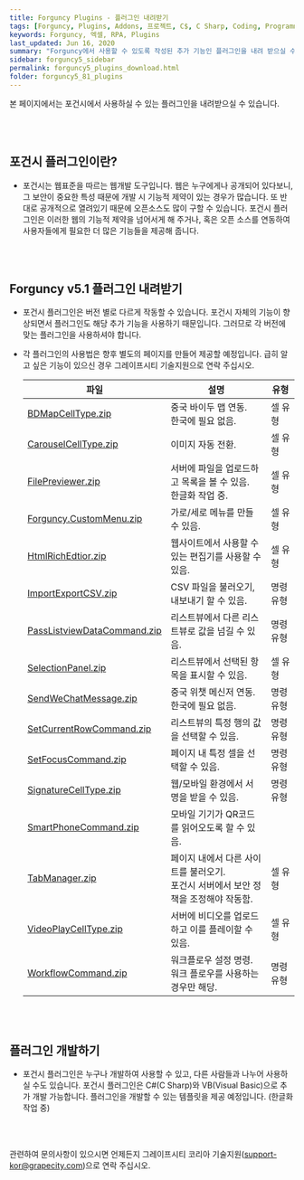 ```yaml
---
title: Forguncy Plugins - 플러그인 내려받기
tags: [Forguncy, Plugins, Addons, 프로젝트, C$, C Sharp, Coding, Programming]
keywords: Forguncy, 엑셀, RPA, Plugins
last_updated: Jun 16, 2020
summary: "Forguncy에서 사용할 수 있도록 작성된 추가 기능인 플러그인을 내려 받으실 수 있습니다."
sidebar: forguncy5_sidebar
permalink: forguncy5_plugins_download.html
folder: forguncy5_81_plugins
---
```


본 페이지에서는 포건시에서 사용하실 수 있는 플러그인을 내려받으실 수 있습니다.

<br /><br />


<h2>포건시 플러그인이란?</h2>

* 포건시는 웹표준을 따르는 웹개발 도구입니다. 웹은 누구에게나 공개되어 있다보니, 그 보안이 중요한 특성 때문에 개발 시 기능적 제약이 있는 경우가 많습니다. 또 반대로 공개적으로 열려있기 때문에 오픈소스도 많이 구할 수 있습니다. 포건시 플러그인은 이러한 웹의 기능적 제약을 넘어서게 해 주거나, 혹은 오픈 소스를 연동하여 사용자들에게 필요한 더 많은 기능들을 제공해 줍니다.

<br /><br />


<h2>Forguncy v5.1 플러그인 내려받기</h2>

* 포건시 플러그인은 버전 별로 다르게 작동할 수 있습니다. 포건시 자체의 기능이 향상되면서 플러그인도 해당 추가 기능을 사용하기 때문입니다. 그러므로 각 버전에 맞는 플러그인을 사용하셔야 합니다.
* 각 플러그인의 사용법은 향후 별도의 페이지를 만들어 제공할 예정입니다. 급히 알고 싶은 기능이 있으신 경우 그레이프시티 기술지원으로 연락 주십시오.

    | 파일 | 설명 | 유형 |
    | --- | --- | --- |
    | [BDMapCellType.zip]({{site.url}}/attached_files/Plugin_20191115/BDMapCellType.zip) | 중국 바이두 맵 연동. <br />한국에 필요 없음. | 셀 유형 | 
    | [CarouselCellType.zip]({{site.url}}/attached_files/Plugin_20191115/CarouselCellType.zip) | 이미지 자동 전환. | 셀 유형 |
    | [FilePreviewer.zip]({{site.url}}/attached_files/Plugin_20191115/FilePreviewer.zip) | 서버에 파일을 업로드하고 목록을 볼 수 있음. <br />한글화 작업 중. | 셀 유형 |
    | [Forguncy.CustomMenu.zip]({{site.url}}/attached_files/Plugin_20191115/Forguncy.CustomMenu.zip) | 가로/세로 메뉴를 만들 수 있음. | 셀 유형 |
    | [HtmlRichEdtior.zip]({{site.url}}/attached_files/Plugin_20191115/HtmlRichEdtior.zip) | 웹사이트에서 사용할 수 있는 편집기를 사용할 수 있음. | 셀 유형 |
    | [ImportExportCSV.zip]({{site.url}}/attached_files/Plugin_20191115/ImportExportCSV.zip) | CSV 파일을 불러오기, 내보내기 할 수 있음. | 명령 유형 |
    | [PassListviewDataCommand.zip]({{site.url}}/attached_files/Plugin_20191115/PassListviewDataCommand.zip) | 리스트뷰에서 다른 리스트뷰로 값을 넘길 수 있음. | 명령 유형 |
    | [SelectionPanel.zip]({{site.url}}/attached_files/Plugin_20191115/SelectionPanel.zip) | 리스트뷰에서 선택된 항목을 표시할 수 있음. | 셀 유형 |
    | [SendWeChatMessage.zip]({{site.url}}/attached_files/Plugin_20191115/SendWeChatMessage.zip) | 중국 위챗 메신저 연동. <br />한국에 필요 없음. | 명령 유형 | 
    | [SetCurrentRowCommand.zip]({{site.url}}/attached_files/Plugin_20191115/SetCurrentRowCommand.zip) | 리스트뷰의 특정 행의 값을 선택할 수 있음. | 명령 유형 |
    | [SetFocusCommand.zip]({{site.url}}/attached_files/Plugin_20191115/SetFocusCommand.zip) | 페이지 내 특정 셀을 선택할 수 있음. | 명령 유형 |
    | [SignatureCellType.zip]({{site.url}}/attached_files/Plugin_20191115/SignatureCellType.zip) | 웹/모바일 환경에서 서명을 받을 수 있음. | 명령 유형 |
    | [SmartPhoneCommand.zip]({{site.url}}/attached_files/Plugin_20191115/SmartPhoneCommand.zip) | 모바일 기기가 QR코드를 읽어오도록 할 수 있음. |
    | [TabManager.zip]({{site.url}}/attached_files/Plugin_20191115/TabManager.zip) | 페이지 내에서 다른 사이트를 불러오기. <br />포건시 서버에서 보안 정책을 조정해야 작동함. | 셀 유형 |
    | [VideoPlayCellType.zip]({{site.url}}/attached_files/Plugin_20191115/VideoPlayCellType.zip) | 서버에 비디오를 업로드하고 이를 플레이할 수 있음. | 셀 유형 |
    | [WorkflowCommand.zip]({{site.url}}/attached_files/Plugin_20191115/WorkflowCommand.zip) | 워크플로우 설정 명령. <br />워크 플로우를 사용하는 경우만 해당. | 명령 유형 |

<br /><br />


<h2>플러그인 개발하기</h2>

* 포건시 플러그인은 누구나 개발하여 사용할 수 있고, 다른 사람들과 나누어 사용하실 수도 있습니다. 포건시 플러그인은 C#(C Sharp)와 VB(Visual Basic)으로 추가 개발 가능합니다. 플러그인을 개발할 수 있는 템플릿을 제공 예정입니다. (한글화 작업 중)


<br /><br />

관련하여 문의사항이 있으시면 언제든지 그레이프시티 코리아 기술지원(support-kor@grapecity.com)으로 연락 주십시오.

<br /><br />